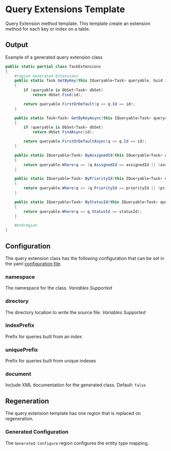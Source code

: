 # Query Extensions Template

Query Extension method template.  This template create an extension method for each key or index on a table.  

## Output

Example of a generated query extension class

```C#
public static partial class TaskExtensions
{
    #region Generated Extensions
    public static Task GetByKey(this IQueryable<Task> queryable, Guid id)
    {
        if (queryable is DbSet<Task> dbSet)
            return dbSet.Find(id);

        return queryable.FirstOrDefault(q => q.Id == id);
    }

    public static Task<Task> GetByKeyAsync(this IQueryable<Task> queryable, Guid id)
    {
        if (queryable is DbSet<Task> dbSet)
            return dbSet.FindAsync(id);

        return queryable.FirstOrDefaultAsync(q => q.Id == id);
    }

    public static IQueryable<Task> ByAssignedId(this IQueryable<Task> queryable, Guid? assignedId)
    {
        return queryable.Where(q => (q.AssignedId == assignedId || (assignedId == null && q.AssignedId == null)));
    }

    public static IQueryable<Task> ByPriorityId(this IQueryable<Task> queryable, int? priorityId)
    {
        return queryable.Where(q => (q.PriorityId == priorityId || (priorityId == null && q.PriorityId == null)));
    }

    public static IQueryable<Task> ByStatusId(this IQueryable<Task> queryable, int statusId)
    {
        return queryable.Where(q => q.StatusId == statusId);
    }

    #endregion
}

```

## Configuration

The query extension class has the following configuration that can be set in the yaml [configuration file](../configuration.md).

### namespace

The namespace for the class. *Variables Supported*

### directory

The directory location to write the source file. *Variables Supported*

### indexPrefix

Prefix for queries built from an index

### uniquePrefix

Prefix for queries built from unique indexes

### document

Include XML documentation for the generated class.  Default: `false`

## Regeneration

The query extension template has one region that is replaced on regeneration.

### Generated Configuration

The `Generated Configure` region configures the entity type mapping.  